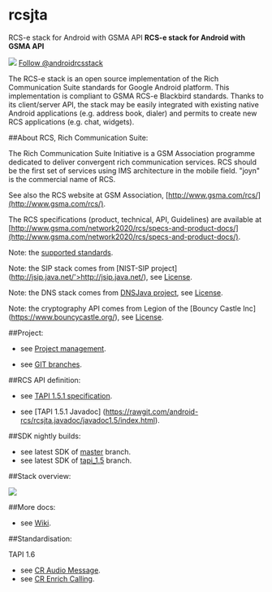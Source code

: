 # rcsjta
RCS-e stack for Android with GSMA API **RCS-e stack for Android with GSMA API**

<img src='https://github.com/android-rcs/rcsjta/blob/master/docs/website/twitter-bird-16x16.png'> <a href='http://twitter.com/androidrcsstack'>Follow @androidrcsstack</a><br>

The RCS-e stack is an open source implementation of the Rich Communication Suite standards for Google Android platform. This implementation is compliant to GSMA RCS-e Blackbird standards. Thanks to its client/server API, the stack may be easily integrated with existing native Android applications (e.g. address book, dialer) and permits to create new RCS applications (e.g. chat, widgets).

##About RCS, Rich Communication Suite:

The Rich Communication Suite Initiative is a GSM Association programme dedicated to deliver convergent rich communication services. RCS should be the first set of services using IMS architecture in the mobile field. "joyn" is the commercial name of RCS.

See also the RCS website at GSM Association, [http://www.gsma.com/rcs/](http://www.gsma.com/rcs/).

The RCS specifications (product, technical, API, Guidelines) are available at [http://www.gsma.com/network2020/rcs/specs-and-product-docs/](http://www.gsma.com/network2020/rcs/specs-and-product-docs/).

Note: the [supported standards](https://rawgit.com/android-rcs/rcsjta/master/docs/SUPPORTED-STANDARDS.txt).

Note: the SIP stack comes from [NIST-SIP project] (http://jsip.java.net/'>http://jsip.java.net/), see [License](https://rawgit.com/android-rcs/rcsjta/master/core/LICENSE-NIST.txt).

Note: the DNS stack comes from [DNSJava project](http://www.dnsjava.org/), see [License](https://rawgit.com/android-rcs/rcsjta/master/core/LICENSE-DNS.txt).

Note: the cryptography API comes from Legion of the [Bouncy Castle Inc] (https://www.bouncycastle.org/), see [License](https://rawgit.com/android-rcs/rcsjta/master/core/LICENSE-BOUNCYCASTLE.txt).

##Project:

- see [Project management](https://rawgit.com/android-rcs/rcsjta/master/docs/RCSJTA_open_source.ppt).

- see [GIT branches](https://github.com/android-rcs/rcsjta/blob/wiki/Branches.md).

##RCS API definition:

- see [TAPI 1.5.1 specification](https://rawgit.com/android-rcs/rcsjta/master/docs/tapi/RCC.53_v3.0_1.5.1-r1.docx).

- see [TAPI 1.5.1 Javadoc] (https://rawgit.com/android-rcs/rcsjta.javadoc/javadoc1.5/index.html).

##SDK nightly builds:
- see latest SDK of [master](https://github.com/android-rcs/rcsjta.build/tree/master) branch.
- see latest SDK of [tapi_1.5](https://github.com/android-rcs/rcsjta.build/tree/tapi_1.5) branch.

##Stack overview:

<img src='https://github.com/android-rcs/rcsjta/blob/master/docs/website/overview.png'><br>

##More docs:

- see [Wiki](https://github.com/android-rcs/rcsjta/wiki).

##Standardisation:

TAPI 1.6
- see [CR Audio Message](https://github.com/android-rcs/rcsjta/raw/master/docs/tapi/CR_1.6/RCSJTA_T-API1.6_CR001_AudioMessage.doc).
- see [CR Enrich Calling](https://github.com/android-rcs/rcsjta/raw/master/docs/tapi/CR_1.6/RCSJTA_TT_BB_CR001_EnrichCalling_R4.doc).
